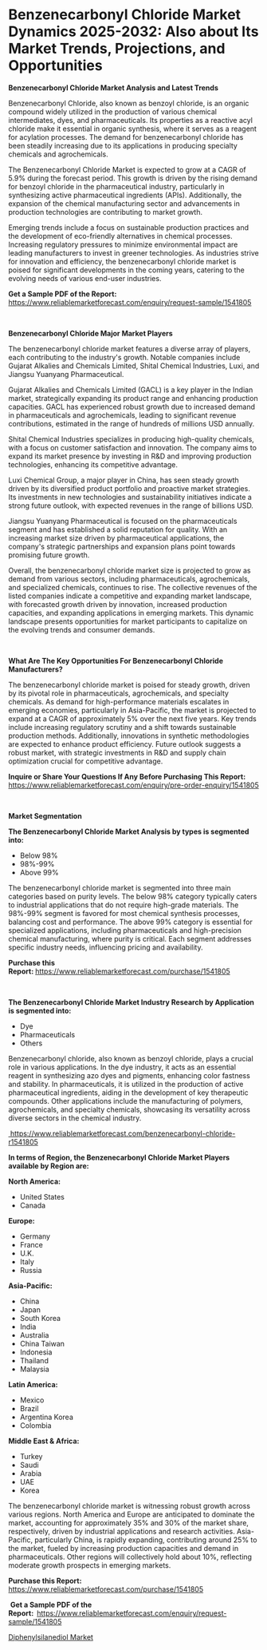 <p><h1>Benzenecarbonyl Chloride Market Dynamics 2025-2032: Also about Its Market Trends, Projections, and Opportunities</h1></p><p><strong>Benzenecarbonyl Chloride Market Analysis and Latest Trends</strong></p>
<p><p>Benzenecarbonyl Chloride, also known as benzoyl chloride, is an organic compound widely utilized in the production of various chemical intermediates, dyes, and pharmaceuticals. Its properties as a reactive acyl chloride make it essential in organic synthesis, where it serves as a reagent for acylation processes. The demand for benzenecarbonyl chloride has been steadily increasing due to its applications in producing specialty chemicals and agrochemicals.</p><p>The Benzenecarbonyl Chloride Market is expected to grow at a CAGR of 5.9% during the forecast period. This growth is driven by the rising demand for benzoyl chloride in the pharmaceutical industry, particularly in synthesizing active pharmaceutical ingredients (APIs). Additionally, the expansion of the chemical manufacturing sector and advancements in production technologies are contributing to market growth.</p><p>Emerging trends include a focus on sustainable production practices and the development of eco-friendly alternatives in chemical processes. Increasing regulatory pressures to minimize environmental impact are leading manufacturers to invest in greener technologies. As industries strive for innovation and efficiency, the benzenecarbonyl chloride market is poised for significant developments in the coming years, catering to the evolving needs of various end-user industries.</p></p>
<p><strong>Get a Sample PDF of the Report:&nbsp;</strong> <a href="https://www.reliablemarketforecast.com/enquiry/request-sample/1541805?utm_campaign=2875&utm_medium=2&utm_source=Github&utm_content=ia&utm_term=01042025&utm_id=benzenecarbonyl-chloride">https://www.reliablemarketforecast.com/enquiry/request-sample/1541805</a></p>
<p>&nbsp;</p>
<p><strong>Benzenecarbonyl Chloride Major Market Players</strong></p>
<p><p>The benzenecarbonyl chloride market features a diverse array of players, each contributing to the industry's growth. Notable companies include Gujarat Alkalies and Chemicals Limited, Shital Chemical Industries, Luxi, and Jiangsu Yuanyang Pharmaceutical. </p><p>Gujarat Alkalies and Chemicals Limited (GACL) is a key player in the Indian market, strategically expanding its product range and enhancing production capacities. GACL has experienced robust growth due to increased demand in pharmaceuticals and agrochemicals, leading to significant revenue contributions, estimated in the range of hundreds of millions USD annually.</p><p>Shital Chemical Industries specializes in producing high-quality chemicals, with a focus on customer satisfaction and innovation. The company aims to expand its market presence by investing in R&D and improving production technologies, enhancing its competitive advantage.</p><p>Luxi Chemical Group, a major player in China, has seen steady growth driven by its diversified product portfolio and proactive market strategies. Its investments in new technologies and sustainability initiatives indicate a strong future outlook, with expected revenues in the range of billions USD.</p><p>Jiangsu Yuanyang Pharmaceutical is focused on the pharmaceuticals segment and has established a solid reputation for quality. With an increasing market size driven by pharmaceutical applications, the company's strategic partnerships and expansion plans point towards promising future growth.</p><p>Overall, the benzenecarbonyl chloride market size is projected to grow as demand from various sectors, including pharmaceuticals, agrochemicals, and specialized chemicals, continues to rise. The collective revenues of the listed companies indicate a competitive and expanding market landscape, with forecasted growth driven by innovation, increased production capacities, and expanding applications in emerging markets. This dynamic landscape presents opportunities for market participants to capitalize on the evolving trends and consumer demands.</p></p>
<p>&nbsp;</p>
<p><strong>What Are The Key Opportunities For Benzenecarbonyl Chloride Manufacturers?</strong></p>
<p><p>The benzenecarbonyl chloride market is poised for steady growth, driven by its pivotal role in pharmaceuticals, agrochemicals, and specialty chemicals. As demand for high-performance materials escalates in emerging economies, particularly in Asia-Pacific, the market is projected to expand at a CAGR of approximately 5% over the next five years. Key trends include increasing regulatory scrutiny and a shift towards sustainable production methods. Additionally, innovations in synthetic methodologies are expected to enhance product efficiency. Future outlook suggests a robust market, with strategic investments in R&D and supply chain optimization crucial for competitive advantage.</p></p>
<p><strong>Inquire or Share Your Questions If Any Before Purchasing This Report:</strong> <a href="https://www.reliablemarketforecast.com/enquiry/pre-order-enquiry/1541805?utm_campaign=2875&utm_medium=2&utm_source=Github&utm_content=ia&utm_term=01042025&utm_id=benzenecarbonyl-chloride">https://www.reliablemarketforecast.com/enquiry/pre-order-enquiry/1541805</a></p>
<p>&nbsp;</p>
<p><strong>Market Segmentation</strong></p>
<p><strong>The Benzenecarbonyl Chloride Market Analysis by types is segmented into:</strong></p>
<p><ul><li>Below 98%</li><li>98%-99%</li><li>Above 99%</li></ul></p>
<p><p>The benzenecarbonyl chloride market is segmented into three main categories based on purity levels. The below 98% category typically caters to industrial applications that do not require high-grade materials. The 98%-99% segment is favored for most chemical synthesis processes, balancing cost and performance. The above 99% category is essential for specialized applications, including pharmaceuticals and high-precision chemical manufacturing, where purity is critical. Each segment addresses specific industry needs, influencing pricing and availability.</p></p>
<p><strong>Purchase this Report:&nbsp;</strong><a href="https://www.reliablemarketforecast.com/purchase/1541805?utm_campaign=2875&utm_medium=2&utm_source=Github&utm_content=ia&utm_term=01042025&utm_id=benzenecarbonyl-chloride">https://www.reliablemarketforecast.com/purchase/1541805</a></p>
<p>&nbsp;</p>
<p><strong>The Benzenecarbonyl Chloride Market Industry Research by Application is segmented into:</strong></p>
<p><ul><li>Dye</li><li>Pharmaceuticals</li><li>Others</li></ul></p>
<p><p>Benzenecarbonyl chloride, also known as benzoyl chloride, plays a crucial role in various applications. In the dye industry, it acts as an essential reagent in synthesizing azo dyes and pigments, enhancing color fastness and stability. In pharmaceuticals, it is utilized in the production of active pharmaceutical ingredients, aiding in the development of key therapeutic compounds. Other applications include the manufacturing of polymers, agrochemicals, and specialty chemicals, showcasing its versatility across diverse sectors in the chemical industry.</p></p>
<p><a href="https://www.reliablemarketforecast.com/benzenecarbonyl-chloride-r1541805?utm_campaign=2875&utm_medium=2&utm_source=Github&utm_content=ia&utm_term=01042025&utm_id=benzenecarbonyl-chloride">&nbsp;https://www.reliablemarketforecast.com/benzenecarbonyl-chloride-r1541805</a></p>
<p><strong>In terms of Region, the Benzenecarbonyl Chloride Market Players available by Region are:</strong></p>
<p>
    <p> <strong> North America: </strong>
        <ul>
            <li>United States</li>
            <li>Canada</li>
        </ul>
        </p> 
    <p> <strong> Europe: </strong>
        <ul>
            <li>Germany</li>
            <li>France</li>
            <li>U.K.</li>
            <li>Italy</li>
            <li>Russia</li>
        </ul>
        </p> 
    <p> <strong> Asia-Pacific: </strong>
        <ul>
            <li>China</li>
            <li>Japan</li>
            <li>South Korea</li>
            <li>India</li>
            <li>Australia</li>
            <li>China Taiwan</li>
            <li>Indonesia</li>
            <li>Thailand</li>
            <li>Malaysia</li>
        </ul>
        </p> 
    <p> <strong> Latin America: </strong>
        <ul>
            <li>Mexico</li>
            <li>Brazil</li>
            <li>Argentina Korea</li>
            <li>Colombia</li>
        </ul>
        </p> 
    <p> <strong> Middle East & Africa: </strong>
        <ul>
            <li>Turkey</li>
            <li>Saudi</li>
            <li>Arabia</li>
            <li>UAE</li>
            <li>Korea</li>
        </ul>
    </p>
    </p>
<p><p>The benzenecarbonyl chloride market is witnessing robust growth across various regions. North America and Europe are anticipated to dominate the market, accounting for approximately 35% and 30% of the market share, respectively, driven by industrial applications and research activities. Asia-Pacific, particularly China, is rapidly expanding, contributing around 25% to the market, fueled by increasing production capacities and demand in pharmaceuticals. Other regions will collectively hold about 10%, reflecting moderate growth prospects in emerging markets.</p></p>
<p><strong>Purchase this Report: </strong><a href="https://www.reliablemarketforecast.com/purchase/1541805?utm_campaign=2875&utm_medium=2&utm_source=Github&utm_content=ia&utm_term=01042025&utm_id=benzenecarbonyl-chloride">https://www.reliablemarketforecast.com/purchase/1541805</a></p>
<p>&nbsp;<strong>Get a Sample PDF of the Report:&nbsp;&nbsp;</strong><a href="https://www.reliablemarketforecast.com/enquiry/request-sample/1541805?utm_campaign=2875&utm_medium=2&utm_source=Github&utm_content=ia&utm_term=01042025&utm_id=benzenecarbonyl-chloride">https://www.reliablemarketforecast.com/enquiry/request-sample/1541805</a></p>
<p><strong></strong></p>
<p><p><a href="https://github.com/ngozudapshi/Market-Research-Report-List-1/blob/main/diphenylsilanediol-market.md?utm_campaign=2875&utm_medium=2&utm_source=Github&utm_content=ia&utm_term=01042025&utm_id=benzenecarbonyl-chloride">Diphenylsilanediol Market</a></p></p>